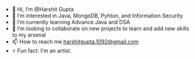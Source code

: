 - 👋 Hi, I’m @Harshit Gupta
- 👀 I’m interested in Java, MongoDB, Pyhton, and Information Security
- 🌱 I’m currently learning Advance Java and DSA
- 💞️ I’m looking to collaborate on new projects to learn and add new skills to my arsenal
- 📫 How to reach me harshitgupta.1092@gmail.com
- ⚡ Fun fact: I'm an artist.

<!---
Skullsten/Skullsten is a ✨ special ✨ repository because its `README.md` (this file) appears on your GitHub profile.
You can click the Preview link to take a look at your changes.
--->
